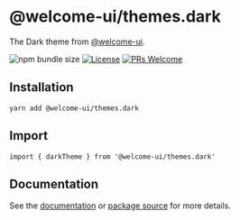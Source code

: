 # @welcome-ui/themes.dark

The Dark theme from [@welcome-ui](http://welcome-ui.com).

![npm bundle size](https://img.shields.io/bundlephobia/minzip/@welcome-ui/themes.dark) [![License](https://img.shields.io/npm/l/welcome-ui.svg)](https://github.com/WTTJ/welcome-ui/blob/master/LICENSE) [![PRs Welcome](https://img.shields.io/badge/PRs-welcome-mediumspringgreen.svg)](ttps://github.com/WTTJ/welcome-ui/blob/master/CONTRIBUTING.md)

## Installation

    yarn add @welcome-ui/themes.dark

## Import

    import { darkTheme } from '@welcome-ui/themes.dark'

## Documentation

See the [documentation](http://welcome-ui.com) or [package source](https://github.com/WTTJ/welcome-ui/tree/master/packages/Themes/Dark) for more details.
